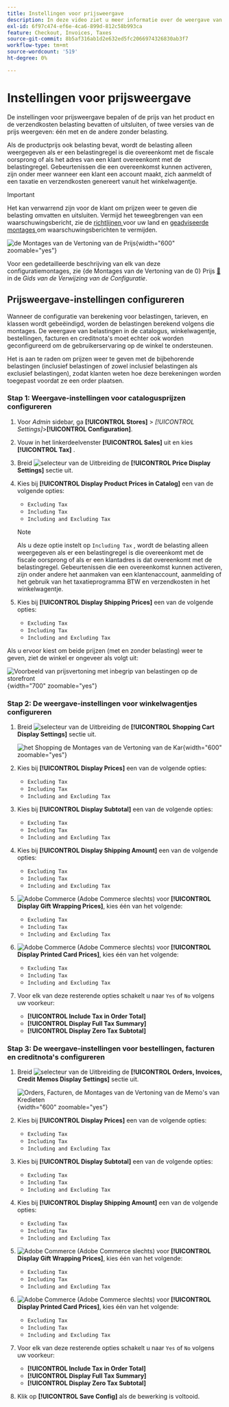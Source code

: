 ```yaml
---
title: Instellingen voor prijsweergave
description: In deze video ziet u meer informatie over de weergave van belastingen in de catalogus, winkelwagentje, bestellingen, facturen en creditnota's die de aankoop van klanten ondersteunen.
exl-id: 6f97c474-ef6e-4ca6-899d-812c58b993ca
feature: Checkout, Invoices, Taxes
source-git-commit: 8b5af316ab1d2e632ed5fc2066974326830ab3f7
workflow-type: tm+mt
source-wordcount: '519'
ht-degree: 0%

---
```


# Instellingen voor prijsweergave

De instellingen voor prijsweergave bepalen of de prijs van het product en de verzendkosten belasting bevatten of uitsluiten, of twee versies van de prijs weergeven: één met en de andere zonder belasting.

Als de productprijs ook belasting bevat, wordt de belasting alleen weergegeven als er een belastingregel is die overeenkomt met de fiscale oorsprong of als het adres van een klant overeenkomt met de belastingregel. Gebeurtenissen die een overeenkomst kunnen activeren, zijn onder meer wanneer een klant een account maakt, zich aanmeldt of een taxatie en verzendkosten genereert vanuit het winkelwagentje.

>[!IMPORTANT]
>
>Het kan verwarrend zijn voor de klant om prijzen weer te geven die belasting omvatten en uitsluiten. Vermijd het teweegbrengen van een waarschuwingsbericht, zie de [ richtlijnen ](international-tax-guidelines.md) voor uw land en [ geadviseerde montages ](taxes.md#warning-messages) om waarschuwingsberichten te vermijden.

![ de Montages van de Vertoning van de Prijs ](../configuration-reference/sales/assets/tax-price-display-settings.png){width="600" zoomable="yes"}

Voor een gedetailleerde beschrijving van elk van deze configuratiemontages, zie {de Montages van de Vertoning van de 0} Prijs [&#128279;](../configuration-reference/sales/tax.md#price-display-settings) in de _Gids van de Verwijzing van de Configuratie_.

## Prijsweergave-instellingen configureren

Wanneer de configuratie van berekening voor belastingen, tarieven, en klassen wordt gebeëindigd, worden de belastingen berekend volgens die montages. De weergave van belastingen in de catalogus, winkelwagentje, bestellingen, facturen en creditnota&#39;s moet echter ook worden geconfigureerd om de gebruikerservaring op de winkel te ondersteunen.

Het is aan te raden om prijzen weer te geven met de bijbehorende belastingen (inclusief belastingen of zowel inclusief belastingen als exclusief belastingen), zodat klanten weten hoe deze berekeningen worden toegepast voordat ze een order plaatsen.

### Stap 1: Weergave-instellingen voor catalogusprijzen configureren

1. Voor _Admin_ sidebar, ga **[!UICONTROL Stores]** > _[!UICONTROL Settings]_>**[!UICONTROL Configuration]**.

1. Vouw in het linkerdeelvenster **[!UICONTROL Sales]** uit en kies **[!UICONTROL Tax]** .

1. Breid ![ selecteur van de Uitbreiding ](../assets/icon-display-expand.png) de **[!UICONTROL Price Display Settings]** sectie uit.

1. Kies bij **[!UICONTROL Display Product Prices in Catalog]** een van de volgende opties:

   - `Excluding Tax`
   - `Including Tax`
   - `Including and Excluding Tax`

   >[!NOTE]
   >
   >Als u deze optie instelt op `Including Tax` , wordt de belasting alleen weergegeven als er een belastingregel is die overeenkomt met de fiscale oorsprong of als er een klantadres is dat overeenkomt met de belastingregel. Gebeurtenissen die een overeenkomst kunnen activeren, zijn onder andere het aanmaken van een klantenaccount, aanmelding of het gebruik van het taxatieprogramma BTW en verzendkosten in het winkelwagentje.

1. Kies bij **[!UICONTROL Display Shipping Prices]** een van de volgende opties:

   - `Excluding Tax`
   - `Including Tax`
   - `Including and Excluding Tax`

Als u ervoor kiest om beide prijzen (met en zonder belasting) weer te geven, ziet de winkel er ongeveer als volgt uit:

![ Voorbeeld van prijsvertoning met inbegrip van belastingen op de storefront ](./assets/catalog-prices-tax.png){width="700" zoomable="yes"}

### Stap 2: De weergave-instellingen voor winkelwagentjes configureren

1. Breid ![ selecteur van de Uitbreiding ](../assets/icon-display-expand.png) de **[!UICONTROL Shopping Cart Display Settings]** sectie uit.

   ![ het Shopping de Montages van de Vertoning van de Kar ](../configuration-reference/sales/assets/tax-shopping-cart-display-settings.png){width="600" zoomable="yes"}

1. Kies bij **[!UICONTROL Display Prices]** een van de volgende opties:

   - `Excluding Tax`
   - `Including Tax`
   - `Including and Excluding Tax`

1. Kies bij **[!UICONTROL Display Subtotal]** een van de volgende opties:

   - `Excluding Tax`
   - `Including Tax`
   - `Including and Excluding Tax`

1. Kies bij **[!UICONTROL Display Shipping Amount]** een van de volgende opties:

   - `Excluding Tax`
   - `Including Tax`
   - `Including and Excluding Tax`

1. ![ Adobe Commerce ](../assets/adobe-logo.svg) (Adobe Commerce slechts) voor **[!UICONTROL Display Gift Wrapping Prices]**, kies één van het volgende:

   - `Excluding Tax`
   - `Including Tax`
   - `Including and Excluding Tax`

1. ![ Adobe Commerce ](../assets/adobe-logo.svg) (Adobe Commerce slechts) voor **[!UICONTROL Display Printed Card Prices]**, kies één van het volgende:

   - `Excluding Tax`
   - `Including Tax`
   - `Including and Excluding Tax`

1. Voor elk van deze resterende opties schakelt u naar `Yes` of `No` volgens uw voorkeur:

   - **[!UICONTROL Include Tax in Order Total]**
   - **[!UICONTROL Display Full Tax Summary]**
   - **[!UICONTROL Display Zero Tax Subtotal]**

### Stap 3: De weergave-instellingen voor bestellingen, facturen en creditnota&#39;s configureren

1. Breid ![ selecteur van de Uitbreiding ](../assets/icon-display-expand.png) de **[!UICONTROL Orders, Invoices, Credit Memos Display Settings]** sectie uit.

   ![ Orders, Facturen, de Montages van de Vertoning van de Memo&#39;s van Kredieten ](../configuration-reference/sales/assets/tax-orders-invoices-credit-memos-display-settings.png){width="600" zoomable="yes"}

1. Kies bij **[!UICONTROL Display Prices]** een van de volgende opties:

   - `Excluding Tax`
   - `Including Tax`
   - `Including and Excluding Tax`

1. Kies bij **[!UICONTROL Display Subtotal]** een van de volgende opties:

   - `Excluding Tax`
   - `Including Tax`
   - `Including and Excluding Tax`

1. Kies bij **[!UICONTROL Display Shipping Amount]** een van de volgende opties:

   - `Excluding Tax`
   - `Including Tax`
   - `Including and Excluding Tax`

1. ![ Adobe Commerce ](../assets/adobe-logo.svg) (Adobe Commerce slechts) voor **[!UICONTROL Display Gift Wrapping Prices]**, kies één van het volgende:

   - `Excluding Tax`
   - `Including Tax`
   - `Including and Excluding Tax`

1. ![ Adobe Commerce ](../assets/adobe-logo.svg) (Adobe Commerce slechts) voor **[!UICONTROL Display Printed Card Prices]**, kies één van het volgende:

   - `Excluding Tax`
   - `Including Tax`
   - `Including and Excluding Tax`

1. Voor elk van deze resterende opties schakelt u naar `Yes` of `No` volgens uw voorkeur:

   - **[!UICONTROL Include Tax in Order Total]**
   - **[!UICONTROL Display Full Tax Summary]**
   - **[!UICONTROL Display Zero Tax Subtotal]**

1. Klik op **[!UICONTROL Save Config]** als de bewerking is voltooid.
